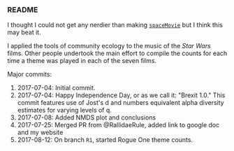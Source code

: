 ### README

I thought I could not get any nerdier than making [`spaceMovie`](https://github.com/butterflyology/spaceMovie) but I think this may beat it.

I applied the tools of community ecology to the music of the *Star Wars* films. Other people undertook the main effort to compile the counts for each time a theme was played in each of the seven films.



Major commits:

1. 2017-07-04: Initial commit.
1. 2017-07-04: Happy Independence Day, or as we call it: "Brexit 1.0." This commit features use of Jost's d and numbers equivalent alpha diversity estimates for varying levels of q. 
1. 2017-07-08: Added NMDS plot and conclusions
1. 2017-07-25: Merged PR from @RallidaeRule, added link to google doc and my website
1. 2017-08-12: On branch `R1`, started Rogue One theme counts. 